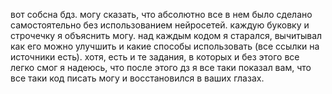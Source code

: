 вот собсна бдз. могу сказать, что абсолютно все в нем было сделано самостоятельно без использованием нейросетей. каждую буковку  и строчечку  я объяснить могу. над каждым кодом я старался, вычитывал как его можно улучшить и какие способы использовать (все ссылки на источники есть). хотя, есть и те задания, в которых и без этого все легко смог
я надеюсь, что после этого дз я все таки показал вам, что все таки код писать могу и восстановился в ваших глазах.
